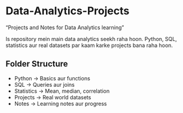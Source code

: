 # Data-Analytics-Projects
“Projects and Notes for Data Analytics learning”

Is repository mein main data analytics seekh raha hoon. Python, SQL, statistics aur real datasets par kaam karke projects bana raha hoon.

## Folder Structure
- Python → Basics aur functions
- SQL → Queries aur joins
- Statistics → Mean, median, correlation
- Projects → Real world datasets
- Notes → Learning notes aur progress
